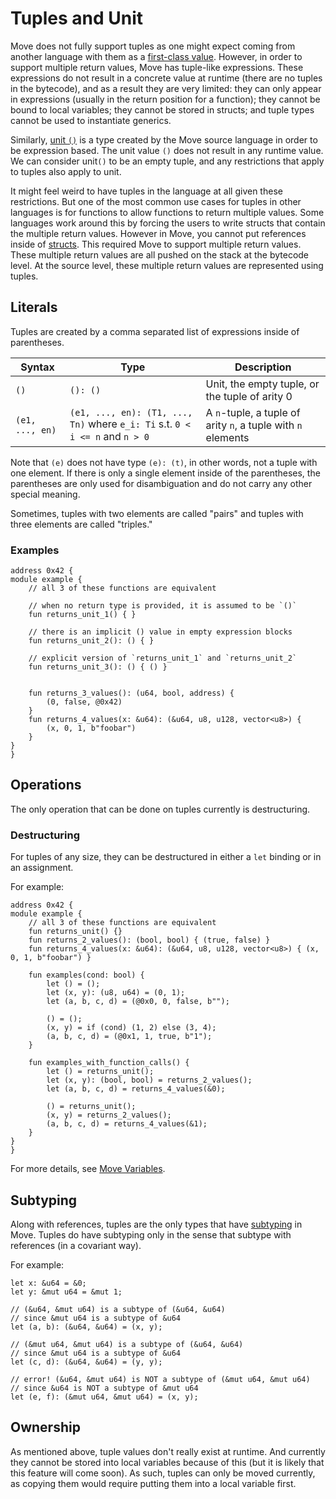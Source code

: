# Tuples and Unit

Move does not fully support tuples as one might expect coming from another language with them as a
[first-class value](https://en.wikipedia.org/wiki/First-class_citizen). However, in order to support multiple return values, Move has tuple-like
expressions. These expressions do not result in a concrete value at runtime (there are no tuples in
the bytecode), and as a result they are very limited: they can only appear in expressions (usually
in the return position for a function); they cannot be bound to local variables; they cannot be
stored in structs; and tuple types cannot be used to instantiate generics.

Similarly, [unit `()`](https://en.wikipedia.org/wiki/Unit_type) is a type created by the Move source language in order to be expression based.
The unit value `()` does not result in any runtime value. We can consider unit`()` to be an empty
tuple, and any restrictions that apply to tuples also apply to unit.

It might feel weird to have tuples in the language at all given these restrictions. But one of the
most common use cases for tuples in other languages is for functions to allow functions to return
multiple values. Some languages work around this by forcing the users to write structs that contain
the multiple return values. However in Move, you cannot put references inside of
[structs](./structs-and-resources.md). This required Move to support multiple return values. These
multiple return values are all pushed on the stack at the bytecode level. At the source level, these
multiple return values are represented using tuples.

## Literals

Tuples are created by a comma separated list of expressions inside of parentheses.

| Syntax          | Type                                                                         | Description                                                  |
| --------------- | ---------------------------------------------------------------------------- | ------------------------------------------------------------ |
| `()`            | `(): ()`                                                                     | Unit, the empty tuple, or the tuple of arity 0               |
| `(e1, ..., en)` | `(e1, ..., en): (T1, ..., Tn)` where `e_i: Ti` s.t. `0 < i <= n` and `n > 0` | A `n`-tuple, a tuple of arity `n`, a tuple with `n` elements |

Note that `(e)` does not have type `(e): (t)`, in other words, not a tuple with one element. If
there is only a single element inside of the parentheses, the parentheses are only used for
disambiguation and do not carry any other special meaning.

Sometimes, tuples with two elements are called "pairs" and tuples with three elements are called
"triples."

### Examples

```move
address 0x42 {
module example {
    // all 3 of these functions are equivalent

    // when no return type is provided, it is assumed to be `()`
    fun returns_unit_1() { }

    // there is an implicit () value in empty expression blocks
    fun returns_unit_2(): () { }

    // explicit version of `returns_unit_1` and `returns_unit_2`
    fun returns_unit_3(): () { () }


    fun returns_3_values(): (u64, bool, address) {
        (0, false, @0x42)
    }
    fun returns_4_values(x: &u64): (&u64, u8, u128, vector<u8>) {
        (x, 0, 1, b"foobar")
    }
}
}
```

## Operations

The only operation that can be done on tuples currently is destructuring.

### Destructuring

For tuples of any size, they can be destructured in either a `let` binding or in an assignment.

For example:

```move
address 0x42 {
module example {
    // all 3 of these functions are equivalent
    fun returns_unit() {}
    fun returns_2_values(): (bool, bool) { (true, false) }
    fun returns_4_values(x: &u64): (&u64, u8, u128, vector<u8>) { (x, 0, 1, b"foobar") }

    fun examples(cond: bool) {
        let () = ();
        let (x, y): (u8, u64) = (0, 1);
        let (a, b, c, d) = (@0x0, 0, false, b"");

        () = ();
        (x, y) = if (cond) (1, 2) else (3, 4);
        (a, b, c, d) = (@0x1, 1, true, b"1");
    }

    fun examples_with_function_calls() {
        let () = returns_unit();
        let (x, y): (bool, bool) = returns_2_values();
        let (a, b, c, d) = returns_4_values(&0);

        () = returns_unit();
        (x, y) = returns_2_values();
        (a, b, c, d) = returns_4_values(&1);
    }
}
}
```

For more details, see [Move Variables](./variables.md).

## Subtyping

Along with references, tuples are the only types that have [subtyping](https://en.wikipedia.org/wiki/Subtyping) in Move. Tuples do have
subtyping only in the sense that subtype with references (in a covariant way).

For example:

```move
let x: &u64 = &0;
let y: &mut u64 = &mut 1;

// (&u64, &mut u64) is a subtype of (&u64, &u64)
// since &mut u64 is a subtype of &u64
let (a, b): (&u64, &u64) = (x, y);

// (&mut u64, &mut u64) is a subtype of (&u64, &u64)
// since &mut u64 is a subtype of &u64
let (c, d): (&u64, &u64) = (y, y);

// error! (&u64, &mut u64) is NOT a subtype of (&mut u64, &mut u64)
// since &u64 is NOT a subtype of &mut u64
let (e, f): (&mut u64, &mut u64) = (x, y);
```

## Ownership

As mentioned above, tuple values don't really exist at runtime. And currently they cannot be stored
into local variables because of this (but it is likely that this feature will come soon). As such,
tuples can only be moved currently, as copying them would require putting them into a local variable
first.
